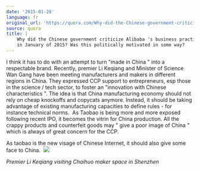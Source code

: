 ```yaml
---
date: '2015-01-28'
language: fr
original_url: 'https://quora.com/Why-did-the-Chinese-government-criticize-Alibabas-business-practices-in-January-of-2015-Was-this-politically-motivated-in-some-way/answer/Clément-Renaud'
source: quora
title: |
    Why did the Chinese government criticize Alibaba 's business practices
    in January of 2015? Was this politically motivated in some way?
---
```


I think it has to do with an attempt to turn  "made in China " into a
respectable brand. Recently, premier Li Keqiang and Minister of Science
Wan Gang have been meeting manufacturers and makers in different regions
in China. They expressed CCP support to entrepreneurs, esp those in the
science / tech sector, to foster an  "innovation with Chinese
characteristics ". The idea is that China manufacturing economy should
not rely on cheap knockoffs and copycats anymore. Instead, it should be
taking advantage of existing manufacturing capacities to define rules -
for instance technical norms. 
​ 
As Taobao is being more and more exposed following recent IPO, it
becomes the vitrin for China production. All the crappy products and
counterfeit goods may  " give a poor image of China " which is always of
great concern for the CCP. 
 
As taobao is the new visage of Chinese Internet, it should also give
some face to China. 
​ 
![](/{{site.base_url}}/img/quora/main-qimg-060d00eeac43d9972f4da6401c894f59-c.png)​ 
​ 
 
*Premier Li Keqiang visiting Chaihuo maker space in Shenzhen*
